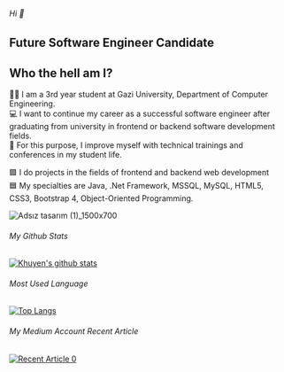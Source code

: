 ###### Hi  👋

## Future Software Engineer Candidate

## Who the hell am I?

:woman_student: I am a 3rd year student at Gazi University, Department of Computer Engineering.
<br>
:computer: I want to continue my career as a successful software engineer after graduating from university in frontend or backend software development fields.
<br>
:book: For this purpose, I improve myself with technical trainings and conferences in my student life.
<br>

:purple_square: I do projects in the fields of frontend and backend web development
<br>
:blue_square: My specialties are Java, .Net Framework, MSSQL, MySQL, HTML5, CSS3, Bootstrap 4, Object-Oriented Programming.

![Adsız tasarım (1)_1500x700](https://user-images.githubusercontent.com/76771500/134709128-12006b51-633a-40ff-803e-338632ef90bf.jpg)


###### My Github Stats

[![Khuyen's github stats](https://github-readme-stats.vercel.app/api?username=iremsamur&count_private=true&show_icons=true&theme=radical&hide_rank=false)](https://github.com/iremsamur/github-readme-stats)

###### Most Used Language

[![Top Langs](https://github-readme-stats.vercel.app/api/top-langs/?username=iremsamur)](https://github.com/iremsamur/github-readme-stats)

###### My Medium Account Recent Article

<a target="_blank" href="https://github-readme-medium-recent-article.vercel.app/medium/@iremsamur129/0"><img src="https://github-readme-medium-recent-article.vercel.app/medium/@iremsamur129/0" alt="Recent Article 0">

